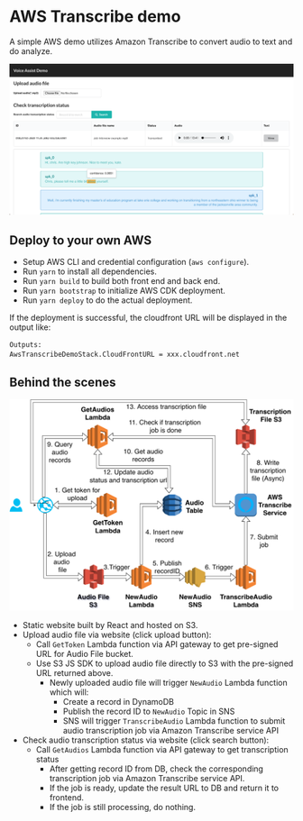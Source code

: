 # AWS Transcribe demo

A simple AWS demo utilizes Amazon Transcribe to convert audio to text and do analyze.

![](./frontend.png)

## Deploy to your own AWS

- Setup AWS CLI and credential configuration (`aws configure`).
- Run `yarn` to install all dependencies.
- Run `yarn build` to build both front end and back end.
- Run `yarn bootstrap` to initialize AWS CDK deployment.
- Run `yarn deploy` to do the actual deployment.

If the deployment is successful, the cloudfront URL will be displayed in the output like:

```bash
Outputs:
AwsTranscribeDemoStack.CloudFrontURL = xxx.cloudfront.net
```

## Behind the scenes

![](./aws-architecture.png)

- Static website built by React and hosted on S3.
- Upload audio file via website (click upload button):
  - Call `GetToken` Lambda function via API gateway to get pre-signed URL for Audio File bucket.
  - Use S3 JS SDK to upload audio file directly to S3 with the pre-signed URL returned above.
    - Newly uploaded audio file will trigger `NewAudio` Lambda function which will:
      - Create a record in DynamoDB
      - Publish the record ID to `NewAudio` Topic in SNS
      - SNS will trigger `TranscribeAudio` Lambda function to submit audio transcription job via Amazon Transcribe service API
- Check audio transcription status via website (click search button):
  - Call `GetAudios` Lambda function via API gateway to get transcription status
    - After getting record ID from DB, check the corresponding transcription job via Amazon Transcribe service API.
    - If the job is ready, update the result URL to DB and return it to frontend.
    - If the job is still processing, do nothing.
